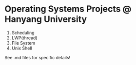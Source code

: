 # Operating Systems Projects @ Hanyang University
1. Scheduling
2. LWP(thread)
3. File System
4. Unix Shell

See .md files for specific details!
